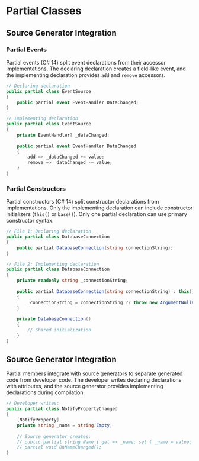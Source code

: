 # Partial Classes
## Source Generator Integration
### Partial Events

Partial events (C# 14) split event declarations from their accessor implementations. The declaring declaration creates a field-like event, and the implementing declaration provides `add` and `remove` accessors.

```csharp
// Declaring declaration
public partial class EventSource
{
    public partial event EventHandler DataChanged;
}

// Implementing declaration
public partial class EventSource
{
    private EventHandler? _dataChanged;
    
    public partial event EventHandler DataChanged
    {
        add => _dataChanged += value;
        remove => _dataChanged -= value;
    }
}
```

### Partial Constructors

Partial constructors (C# 14) split constructor declarations from implementations. Only the implementing declaration can include constructor initializers (`this()` or `base()`). Only one partial declaration can use primary constructor syntax.

```csharp
// File 1: Declaring declaration
public partial class DatabaseConnection
{
    public partial DatabaseConnection(string connectionString);
}

// File 2: Implementing declaration
public partial class DatabaseConnection
{
    private readonly string _connectionString;
    
    public partial DatabaseConnection(string connectionString) : this()
    {
        _connectionString = connectionString ?? throw new ArgumentNullException(nameof(connectionString));
    }
    
    private DatabaseConnection()
    {
        // Shared initialization
    }
}
```

## Source Generator Integration

Partial members integrate with source generators to separate generated code from developer code. The developer writes declaring declarations with attributes, and the source generator provides implementing declarations during compilation.

```csharp
// Developer writes:
public partial class NotifyPropertyChanged
{
    [NotifyProperty]
    private string _name = string.Empty;
    
    // Source generator creates:
    // public partial string Name { get => _name; set { _name = value; OnPropertyChanged(nameof(Name)); } }
    // partial void OnNameChanged();
}
```
